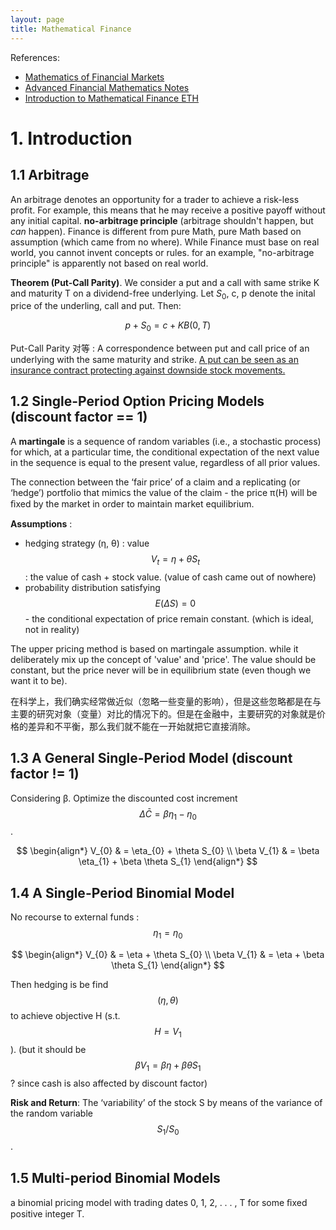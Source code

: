 ```yaml
---
layout: page
title: Mathematical Finance
---
```


References:
* [Mathematics of Financial Markets](http://www.untag-smd.ac.id/files/Perpustakaan_Digital_1/FINANCE%20Mathematics%20of%20financial%20markets%202nd%20ed.pdf)
* [Advanced Financial Mathematics Notes](https://www.uni-muenster.de/imperia/md/content/Stochastik/financial_mathematics.pdf)
* [Introduction to Mathematical Finance ETH](https://metaphor.ethz.ch/x/2023/fs/401-3888-00L/)

# 1. Introduction


## 1.1 Arbitrage


An arbitrage denotes an opportunity for a trader to achieve a risk-less profit. For example, this means that he may receive a positive payoff without any initial capital. **no-arbitrage principle** (arbitrage shouldn't happen, but *can* happen). <n>Finance is different from pure Math, pure Math based on assumption (which came from no where). While Finance must base on real world, you cannot invent concepts or rules. for an example, "no-arbitrage principle" is apparently not based on real world.</n>


**Theorem (Put-Call Parity)**. We consider a put and a call with same strike K and maturity T on a dividend-free underlying. Let $S_{0}$, c, p denote the inital price of the underling, call and put. Then:

$$
p + S_{0} =  c + KB(0, T)
$$

Put-Call Parity 对等 : A correspondence between put and call price of an underlying with the same maturity and strike. <u>A put can be seen as an insurance contract protecting against downside stock movements.</u>

## 1.2 Single-Period Option Pricing Models (discount factor == 1)

A **martingale** is a sequence of random variables (i.e., a stochastic process) for which, at a particular time, the conditional expectation of the next value in the sequence is equal to the present value, regardless of all prior values.

The connection between the ‘fair price’ of a claim and a replicating (or ‘hedge’) portfolio that mimics the value of the claim - the price π(H) will be ﬁxed by the market in order to maintain market equilibrium.

**Assumptions** :
* hedging strategy (η, θ) : value $$V_{t} = \eta + \theta S_{t}$$ : the value of cash + stock value. (<n>value of cash came out of nowhere</n>)
* probability distribution satisfying $$E(\Delta S) = 0$$ - the conditional expectation of price remain constant. (<n>which is ideal, not in reality</n>)

<n>The upper pricing method is based on martingale assumption. while it deliberately mix up the concept of 'value' and 'price'. The value should be constant, but the price never will be in equilibrium state (even though we want it to be). </n>
<p></p>
<n>在科学上，我们确实经常做近似（忽略一些变量的影响），但是这些忽略都是在与主要的研究对象（变量）对比的情况下的。但是在金融中，主要研究的对象就是价格的差异和不平衡，那么我们就不能在一开始就把它直接消除。</n>
<p></p>

## 1.3 A General Single-Period Model (discount factor != 1)

Considering β. Optimize the discounted cost increment $$\Delta \bar C = \beta \eta_{1} - \eta_{0}$$.

$$
\begin{align*}
V_{0} & = \eta_{0} + \theta S_{0} \\
\beta V_{1} & = \beta \eta_{1} + \beta \theta S_{1}
\end{align*}
$$

## 1.4 A Single-Period Binomial Model

No recourse to external funds : $$\eta_{1} = \eta_{0}$$

$$
\begin{align*}
V_{0} & = \eta + \theta S_{0} \\
\beta V_{1} & = \eta + \beta \theta S_{1}
\end{align*}
$$

Then hedging is be find $$(\eta, \theta)$$ to achieve objective H (s.t. $$H=V_{1}$$).
(<n>but it should be</n> $$\beta V_{1} = \beta\eta + \beta \theta S_{1}$$ ? since cash is also affected by discount factor)

**Risk and Return**: The ‘variability’ of the stock S by means of the variance of the random variable $$S_{1}/S_{0}$$.

## 1.5 Multi-period Binomial Models

a binomial pricing model with trading dates 0, 1, 2, . . . , T for some ﬁxed positive integer T.
